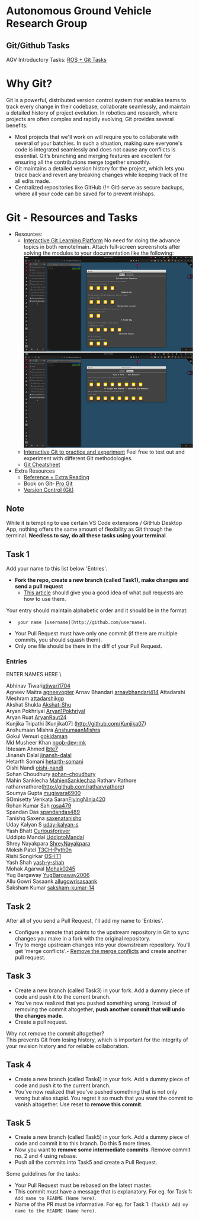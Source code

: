 # Autonomous Ground Vehicle Research Group
## Git/Github Tasks

AGV Introductory Tasks: [ROS + Git Tasks](https://docs.google.com/document/d/1qB52Gc9wp9AnijAUdmTTTuANuoRfPfMC2oy5u0SS7iQ/edit?usp=sharing)

# Why Git?

Git is a powerful, distributed version control system that enables teams to track every change in their codebase, collaborate seamlessly, and maintain a detailed history of project evolution. In robotics and research, where projects are often complex and rapidly evolving, Git provides several benefits:
- Most projects that we'll work on will require you to collaborate with several of your batchies. In such a situation, making sure everyone's code is integrated seamlessly and does not cause any conflicts is essential. Git’s branching and merging features are excellent for ensuring all the contributions merge together smoothly.
- Git maintains a detailed version history for the project, which lets you trace back and revert any breaking changes while keeping track of the all edits made.
- Centralized repositories like GitHub (!= Git) serve as secure backups, where all your code can be saved for to prevent mishaps.

# Git - Resources and Tasks

- Resources:
  - [Interactive Git Learning Platform](https://learngitbranching.js.org) No need for doing the advance topics in both remote/main. Attach full-screen screenshots after solving the modules to your documentation like the following:
    ![](images/learngitbranching-ss1.png) ![](images/learngitbranching-ss2.png)
  - [Interactive Git to practice and experiment](https://www.msyamkumar.com/cs320/learnGitBranching/index.html) Feel free to test out and experiment with different Git methodologies.
  - [Git Cheatsheet](https://github.github.com/training-kit/downloads/github-git-cheat-sheet/)
- Extra Resources 
  - [Reference + Extra Reading](http://gitimmersion.com/index.html)
  - Book on Git- [Pro Git](http://git-scm.com/book/en/v2)
  - [Version Control (Git)](https://missing.csail.mit.edu/2020/version-control/)

## Note

While it is tempting to use certain VS Code extensions / GitHub Desktop App, nothing offers the same amount of flexibility as Git through the terminal. **Needless to say, do all these tasks using your terminal**.

## Task 1

Add your name to this list below 'Entries'.

- **Fork the repo, create a new branch (called Task1), make changes and send a pull request**
  - [This article](https://help.github.com/articles/using-pull-requests/) should give you a good idea of what pull requests are how to use them.

Your entry should maintain alphabetic order and it should be in the format:
   * ` your name [username](http://github.com/username)`.  


- Your Pull Request must have only one commit (if there are multiple commits, you should squash them). 
- Only one file should be there in the diff of your Pull Request.

### Entries

ENTER NAMES HERE \

Abhinav Tiwari[atiwari1704](https://github.com/atiwari1704)  
Agneev Maitra [agneevopter](http://github.com/agneevopter) 
Arnav Bhandari [arnavbhandari414](https://github.com/arnavbhandari414) 
Attadarshi Meshram [attadarshikgp](https://github.com/attadarshikgp)  
Akshat Shukla [Akshat-Shu](https://github.com/Akshat-Shu)  
Aryan Pokhriyal [Aryan1Pokhriyal](https://github.com/Aryan1Pokhriyal)  
Aryan Ruat [AryanRaut24](https://github.com/AryanRaut24)  
Kunjika Tripathi [Kunjika07] (http://github.com/Kunjika07)  
Anshumaan Mishra [AnshumaanMishra](https://github.com/AnshumaanMishra)  
Gokul Vemuri [gokidaman](http://github.com/gokidaman)  
Md Musheer Khan [noob-dev-mk](http://github.com/noob-dev-mk)  
Ibtesam Ahmed [ibte7](http://github.com/ibte7)  
Jinansh Dalal [jinansh-dalal](http://github.com/jinansh-dalal)  
Hetarth Somani [hetarth-somani](https://github.com/hetarth-somani)  
Oishi Nandi [oishi-nandi](http://github.com/oishi-nandi)  
Sohan Choudhury [sohan-choudhury](https://github.com/spak1235)  
Mahin Sanklecha [MahienSanklechaa](https://github.com/MahienSanklechaa)
Ratharv Rathore ratharvrathore(http://github.com/ratharvrathore)  
Soumya Gupta [mugiwara6900](http://github.com/mugiwara6900)  
SOmisetty Venkata Saran[FlyingNInja420](http://github.com/FlyingNInja420)  
Rohan Kumar Sah [rosa479](https://github.com/rosa479)  
Spandan Das [spandandas489](http://github.com/spandandas489)  
Tanishq Saxena [saxenatanishq](https://github.com/saxenatanishq)  
Uday Kalyan S [uday-kalyan-s](http://github.com/uday-kalyan-s)  
Yash Bhatt [Curiousforever](https://github.com/Curiousforever)  
Uddipto Mandal [UddiptoMandal](https://github.com/UddiptoMandal)  
Shrey Nayakpara [ShreyNayakpara](https://github.com/ShreyNayakpara)  
Moksh Patel [T3CH-Pyth0n](https://github.com/T3CH-Pyth0n)  
Rishi Songirkar [OS-IT1](https://github.com/OS-IT1)  
Yash Shah [yash-y-shah](https://github.com/yash-y-shah)  
Mohak Agarwal [Mohak0245](https://github.com/Mohak0245)  
Yug Bargaway [YugBargaway2006](https://github.com/YugBargaway2006)  
Allu Gowri Sasaank [allugowrisasaank](https://github.com/allugowrisasaank)  
Saksham Kumar [saksham-kumar-14](https://github.com/saksham-kumar-14)  

## Task 2

After all of you send a Pull Request, I'll add my name to 'Entries'. 

- Configure a remote that points to the upstream repository in Git to sync changes you make in a fork with the original repository. 
- Try to merge upstream changes into your downstream repository. You'll get 'merge conflicts'.- [Remove the merge conflicts](https://help.github.com/en/articles/resolving-a-merge-conflict-using-the-command-line) and create another pull request.


## Task 3

- Create a new branch (called Task3) in your fork. Add a dummy piece of code and push it to the current branch. 
- You've now realized that you pushed something wrong. Instead of removing the commit altogether, **push another commit that will undo the changes made**. 
- Create a pull request.

Why not remove the commit altogether? \
This prevents Git from losing history, which is important for the integrity of your revision history and for reliable collaboration.

##  Task 4

- Create a new branch (called Task4) in your fork. Add a dummy piece of code and push it to the current branch. 
- You've now realized that you've pushed something that is not only wrong but also stupid. You regret it so much that you want the commit to vanish altogether. 
Use reset to **remove this commit**. 

## Task 5

- Create a new branch (called Task5) in your fork. Add a dummy piece of code and commit it to this branch. Do this 5 more times. 
- Now you want to **remove some intermediate commits**. Remove commit no. 2 and 4 using rebase.
- Push all the commits into Task5 and create a Pull Request.


Some guidelines for the tasks:

* Your Pull Request must be rebased on the latest master.  
* This commit must have a message that is explanatory. For eg. for Task 1: `Add name to README (Name here)`.
* Name of the PR must be informative. For eg. for Task 1: `(Task1) Add my name to the README (Name here)`.

